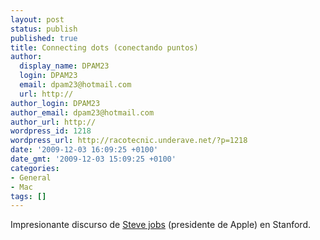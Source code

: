 ```yaml
---
layout: post
status: publish
published: true
title: Connecting dots (conectando puntos)
author:
  display_name: DPAM23
  login: DPAM23
  email: dpam23@hotmail.com
  url: http://
author_login: DPAM23
author_email: dpam23@hotmail.com
author_url: http://
wordpress_id: 1218
wordpress_url: http://racotecnic.underave.net/?p=1218
date: '2009-12-03 16:09:25 +0100'
date_gmt: '2009-12-03 15:09:25 +0100'
categories:
- General
- Mac
tags: []
---
```

<p>Impresionante discurso de <a rel="nofollow" href="http://es.wikipedia.org/wiki/Steve_Jobs" target="_blank">Steve jobs</a> (presidente de Apple) en Stanford.</p>
<p style="text-align: center;"><object classid="clsid:d27cdb6e-ae6d-11cf-96b8-444553540000" width="480" height="385" codebase="http://download.macromedia.com/pub/shockwave/cabs/flash/swflash.cab#version=6,0,40,0"><param name="allowFullScreen" value="true" /><param name="allowscriptaccess" value="always" /><param name="src" value="http://www.youtube.com/v/6zlHAiddNUY&amp;hl=en_US&amp;fs=1&amp;" /><param name="allowfullscreen" value="true" /><embed type="application/x-shockwave-flash" width="480" height="385" src="http://www.youtube.com/v/6zlHAiddNUY&amp;hl=en_US&amp;fs=1&amp;" allowscriptaccess="always" allowfullscreen="true"></embed></object></p>
